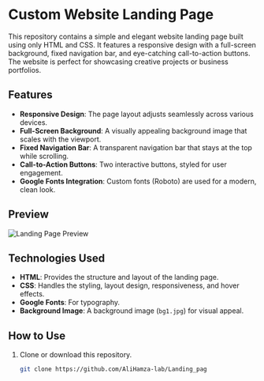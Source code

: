 # Custom Website Landing Page

This repository contains a simple and elegant website landing page built using only HTML and CSS. It features a responsive design with a full-screen background, fixed navigation bar, and eye-catching call-to-action buttons. The website is perfect for showcasing creative projects or business portfolios.

## Features

- **Responsive Design**: The page layout adjusts seamlessly across various devices.
- **Full-Screen Background**: A visually appealing background image that scales with the viewport.
- **Fixed Navigation Bar**: A transparent navigation bar that stays at the top while scrolling.
- **Call-to-Action Buttons**: Two interactive buttons, styled for user engagement.
- **Google Fonts Integration**: Custom fonts (Roboto) are used for a modern, clean look.

## Preview

![Landing Page Preview](preview.png)

## Technologies Used

- **HTML**: Provides the structure and layout of the landing page.
- **CSS**: Handles the styling, layout design, responsiveness, and hover effects.
- **Google Fonts**: For typography.
- **Background Image**: A background image (`bg1.jpg`) for visual appeal.

## How to Use

1. Clone or download this repository.
   ```bash
   git clone https://github.com/AliHamza-lab/Landing_pag
